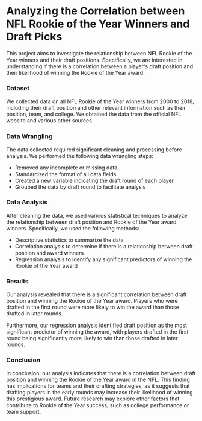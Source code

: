 # Analyzing the Correlation between NFL Rookie of the Year Winners and Draft Picks
This project aims to investigate the relationship between NFL Rookie of the Year winners and their draft positions. Specifically, we are interested in understanding if there is a correlation between a player's draft position and their likelihood of winning the Rookie of the Year award.

### Dataset
We collected data on all NFL Rookie of the Year winners from 2000 to 2018, including their draft position and other relevant information such as their position, team, and college. We obtained the data from the official NFL website and various other sources.

### Data Wrangling
The data collected required significant cleaning and processing before analysis. We performed the following data wrangling steps:

- Removed any incomplete or missing data
- Standardized the format of all data fields
- Created a new variable indicating the draft round of each player
- Grouped the data by draft round to facilitate analysis

### Data Analysis
After cleaning the data, we used various statistical techniques to analyze the relationship between draft position and Rookie of the Year award winners. Specifically, we used the following methods:

- Descriptive statistics to summarize the data
- Correlation analysis to determine if there is a relationship between draft position and award winners
- Regression analysis to identify any significant predictors of winning the Rookie of the Year award

### Results
Our analysis revealed that there is a significant correlation between draft position and winning the Rookie of the Year award. Players who were drafted in the first round were more likely to win the award than those drafted in later rounds.

Furthermore, our regression analysis identified draft position as the most significant predictor of winning the award, with players drafted in the first round being significantly more likely to win than those drafted in later rounds.

### Conclusion
In conclusion, our analysis indicates that there is a correlation between draft position and winning the Rookie of the Year award in the NFL. This finding has implications for teams and their drafting strategies, as it suggests that drafting players in the early rounds may increase their likelihood of winning this prestigious award. Future research may explore other factors that contribute to Rookie of the Year success, such as college performance or team support.




